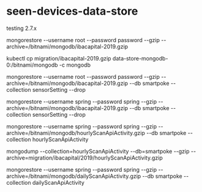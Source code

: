 # seen-devices-data-store

testing 2.7.x


mongorestore --username root --password password --gzip --archive=/bitnami/mongodb/ibacapital-2019.gzip






kubectl cp migration/ibacapital-2019.gzip data-store-mongodb-0:/bitnami/mongodb -c mongodb


mongorestore --username root --password password --gzip --archive=/bitnami/mongodb/ibacapital-2019.gzip --db smartpoke --collection sensorSetting --drop



mongorestore --username spring --password spring --gzip --archive=/bitnami/mongodb/ibacapital-2019.gzip --db smartpoke --collection sensorSetting --drop




mongorestore --username spring --password spring --gzip --archive=/bitnami/mongodb/hourlyScanApiActivity.gzip --db smartpoke --collection hourlyScanApiActivity





mongodump --collection=hourlyScanApiActivity --db=smartpoke --gzip --archive=migration/ibacapital/2019/hourlyScanApiActivity.gzip



mongorestore --username spring --password spring --gzip --archive=/bitnami/mongodb/dailyScanApiActivity.gzip --db smartpoke --collection dailyScanApiActivity
